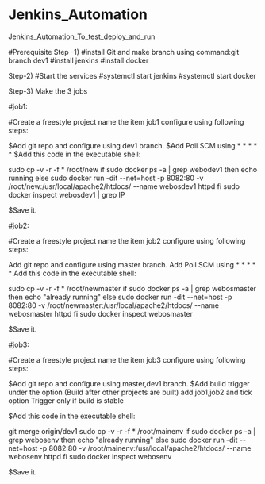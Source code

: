 # Jenkins_Automation
Jenkins_Automation_To_test_deploy_and_run

#Prerequisite
Step -1)
#install Git and make branch using command:git branch dev1
#install jenkins
#install docker

Step-2)
#Start the services
#systemctl start jenkins
#systemctl start docker

Step-3)
Make the 3 jobs

#job1:

#Create a freestyle project name the item job1
configure using following steps:

$Add git repo and configure using dev1 branch.
$Add Poll SCM using * * * * *
$Add this code in the executable shell:

sudo cp -v -r -f * /root/new 
if sudo docker ps -a | grep webodev1
then
echo running
else
sudo docker run -dit --net=host -p 8082:80 -v /root/new:/usr/local/apache2/htdocs/ --name webosdev1 httpd
fi
sudo docker inspect webosdev1 | grep IP

$Save it.

#job2:

#Create a freestyle project name the item job2
configure using following steps:

Add git repo and configure using master branch.
Add Poll SCM using * * * * *
Add this code in the executable shell:

sudo cp -v -r -f * /root/newmaster
if sudo docker ps -a | grep webosmaster
then
echo "already running"
else
sudo docker run -dit --net=host -p 8082:80 -v /root/newmaster:/usr/local/apache2/htdocs/ --name webosmaster httpd
fi
sudo docker inspect webosmaster

$Save it.

#job3:

#Create a freestyle project name the item job3
configure using following steps:

$Add git repo and configure using master,dev1 branch.
$Add build trigger under the option (Build after other projects are built) add job1,job2 and tick option Trigger only if build is stable

$Add this code in the executable shell:

git merge origin/dev1
sudo cp -v -r -f * /root/mainenv
if sudo docker ps -a | grep webosenv
then
echo "already running"
else
sudo docker run -dit --net=host -p 8082:80 -v /root/mainenv:/usr/local/apache2/htdocs/ --name webosenv httpd
fi
sudo docker inspect webosenv

$Save it.

  

